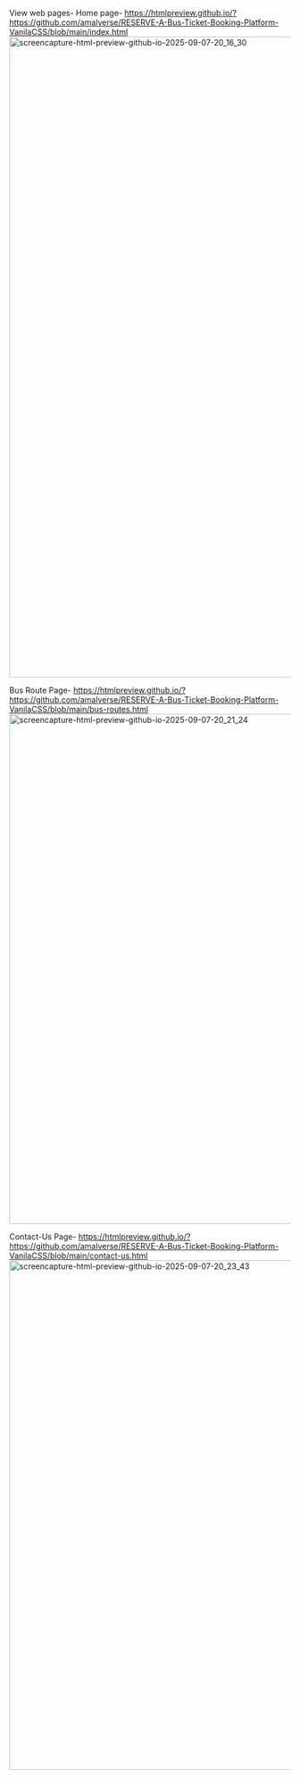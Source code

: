 View web pages-
Home page- https://htmlpreview.github.io/?https://github.com/amalverse/RESERVE-A-Bus-Ticket-Booking-Platform-VanilaCSS/blob/main/index.html
<img width="1920" height="1146" alt="screencapture-html-preview-github-io-2025-09-07-20_16_30" src="https://github.com/user-attachments/assets/e67056ea-a63c-47f4-adc9-e7ff405b4e01" />

Bus Route Page- https://htmlpreview.github.io/?https://github.com/amalverse/RESERVE-A-Bus-Ticket-Booking-Platform-VanilaCSS/blob/main/bus-routes.html
<img width="1920" height="912" alt="screencapture-html-preview-github-io-2025-09-07-20_21_24" src="https://github.com/user-attachments/assets/2c7ec02b-d213-43c6-b951-49339fd11ff7" />
               
Contact-Us Page- https://htmlpreview.github.io/?https://github.com/amalverse/RESERVE-A-Bus-Ticket-Booking-Platform-VanilaCSS/blob/main/contact-us.html
<img width="1920" height="911" alt="screencapture-html-preview-github-io-2025-09-07-20_23_43" src="https://github.com/user-attachments/assets/d81394f5-30e3-4332-bb9b-f2858809ccd5" />
